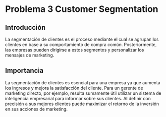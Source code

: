 # Problema 3 Customer Segmentation

## Introducción

La segmentación de clientes es el proceso mediante el cual se agrupan los clientes en base a su comportamiento de compra común. Posteriormente, las empresas pueden dirigirse a estos segmentos y personalizar los mensajes de marketing. 

## Importancia

La segmentación de clientes es esencial para una empresa ya que aumenta los ingresos y mejora la satisfacción del cliente. Para un gerente de marketing directo, por ejemplo, resulta sumamente útil utilizar un sistema de inteligencia empresarial para informar sobre sus clientes. Al definir con precisión a sus mejores clientes  puede maximizar el retorno de la inversión en sus acciones de marketing. 
